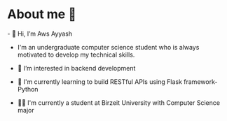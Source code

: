 <H1>About me 📌</H1>
- 👋 Hi, I’m Aws Ayyash

-  I'm an undergraduate computer science student who is always motivated to develop my technical skills.

- 👀 I’m interested in backend development 

- 📌 I'm currently learning to build RESTful APIs using Flask framework-Python 

- 💁‍♂️ I'm currently a student at Birzeit University with Computer Science major

<!---
AwsAyyash/AwsAyyash is a ✨ special ✨ repository because its `README.md` (this file) appears on your GitHub profile.
You can click the Preview link to take a look at your changes.
--->
